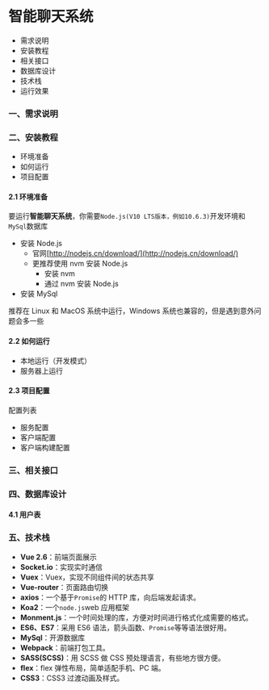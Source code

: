 # 智能聊天系统

- 需求说明
- 安装教程
- 相关接口
- 数据库设计
- 技术栈
- 运行效果

### 一、需求说明

### 二、安装教程

- 环境准备
- 如何运行
- 项目配置

#### 2.1 环境准备

要运行**智能聊天系统**，你需要`Node.js(V10 LTS版本，例如10.6.3)`开发环境和`MySql`数据库

- 安装 Node.js
  - 官网[http://nodejs.cn/download/](http://nodejs.cn/download/)
  - 更推荐使用 nvm 安装 Node.js
    - 安装 nvm
    - 通过 nvm 安装 Node.js
- 安装 MySql

推荐在 Linux 和 MacOS 系统中运行，Windows 系统也兼容的，但是遇到意外问题会多一些

#### 2.2 如何运行

- 本地运行（开发模式）
- 服务器上运行

#### 2.3 项目配置

配置列表

- 服务配置
- 客户端配置
- 客户端构建配置

### 三、相关接口

### 四、数据库设计

#### 4.1 用户表

### 五、技术栈

- **Vue 2.6**：前端页面展示
- **Socket.io**：实现实时通信
- **Vuex**：Vuex，实现不同组件间的状态共享
- **Vue-router**：页面路由切换
- **axios**：一个基于`Promise`的 HTTP 库，向后端发起请求。
- **Koa2**：一个`node.js`web 应用框架
- **Monment.js**：一个时间处理的库，方便对时间进行格式化成需要的格式。
- **ES6、ES7**：采用 ES6 语法，箭头函数、`Promise`等等语法很好用。
- **MySql**：开源数据库
- **Webpack**：前端打包工具。
- **SASS(SCSS)**：用 SCSS 做 CSS 预处理语言，有些地方很方便。
- **flex**：flex 弹性布局，简单适配手机、PC 端。
- **CSS3**：CSS3 过渡动画及样式。
